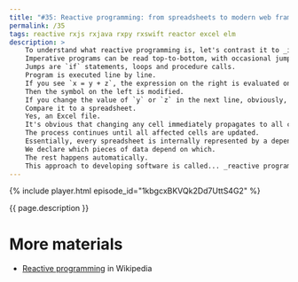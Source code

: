 ```yaml
---
title: "#35: Reactive programming: from spreadsheets to modern web frameworks"
permalink: /35
tags: reactive rxjs rxjava rxpy rxswift reactor excel elm
description: >
    To understand what reactive programming is, let's contrast it to _imperative_ programming.
    Imperative programs can be read top-to-bottom, with occasional jumps.
    Jumps are `if` statements, loops and procedure calls.
    Program is executed line by line.
    If you see `x = y + z`, the expression on the right is evaluated once.
    Then the symbol on the left is modified.
    If you change the value of `y` or `z` in the next line, obviously, it won't affect `x`.
    Compare it to a spreadsheet.
    Yes, an Excel file.
    It's obvious that changing any cell immediately propagates to all cells that depend on it, right?
    The process continues until all affected cells are updated.
    Essentially, every spreadsheet is internally represented by a dependency graph.
    We declare which pieces of data depend on which.
    The rest happens automatically.
    This approach to developing software is called... _reactive programming_.
---
```


{% include player.html episode_id="1kbgcxBKVQk2Dd7UttS4G2" %}

{{ page.description }}

<!--
Yes, good old spreadsheet is a very sophisticated reactive programming environment.
The change propagation is crucial here.
Rather than defining a sequence of operations, we declare data dependencies.
When any input changes, the output reflects that change almost instantaneously.
Contrast that to imperative program.
Inputs are evaluated only once.
So you either poll for changes manually or show stale data.

Do you think this problem is artificial?
Imagine the simplest front-end application.
It has two inputs, body weight and height.
And one output, your BMI (body mass index).
How do you update the BMI field?
The first approach is a "_Calculate_" button.
Update happens only when the user requests that.
This feels very unresponsive and outdated.

Another approach is to attach event listeners to weight and height, reacting to change.
This looks much better, but event listeners tend to get complex after a while.
Especially when there are many levels of dependencies.

But imagine if we could simply say: BMI field is always weight divided by height.
Period.
Some kind of framework takes care of the rest.
Weight changed?
The reactive backbone propagates that to BMI field.
BMI field changed because of that?
Let's update a diet suggestion.
Diet changed?
Let's display different ads.
All of these dependencies are declared, rather than programmed.

If you think this is impossible, check out Elm programming language.
It's a reactive runtime for web development.
Other frameworks are getting there as well.
For example, Angular uses RxJS.
A library that translates UI events into streams.
We can then transform and subscribe to such stream, compose multiple streams, etc.

RxJS is actually a member of a broader family of Reactive Extensions.
A family introduced in .NET, later ported to Java, Swift, Python and many more.
Rx libraries encourage modelling your system as a declarative stream of changes.
Incoming users, file system changes, key presses, CPU temperature reading.
All of these can be modelled as a stream.
A stream that you can transform, rather than a callback you need to manage.

Reactive programming is often associated with low-latency and high-throughput.
That's because it can help with writing efficient, yet manageable input/output code.
For example, accepting incoming connections, making RESTful calls, querying a database.
All of these are essentially network packets flowing in and out.
Which, in turn, can be easily modeled with abstract streams.

Another by-product of reactive programming is a mechanism called _backpressure_.
It's an algorithm that tries to slow down the producer is the consumer can't keep up.
Because eerything is a stream, backpressure effectively manages supply and demand on each level of your app.
It keeps your cores busy and prevents overflows.

That's it, thanks for listening, bye!
-->

# More materials

* [Reactive programming](https://en.wikipedia.org/wiki/Reactive_programming) in Wikipedia


